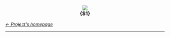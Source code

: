 <div align="center" id="top">
	<h3 align="center">
		<a href="https://github.com/StateMapper/StateMapper#top" title="Go to the project's homepage"><img src="../../src/assets/images/logo/logo-black-big.png" /></a><br>
		{$1}
	</h3>
</div>

*[&larr; Project's homepage](https://github.com/StateMapper/StateMapper#top)*

-----
